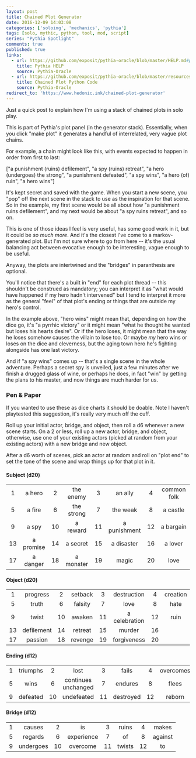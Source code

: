 ```yaml
---
layout: post
title: Chained Plot Generator
date: 2016-12-09 14:03:08
categories: ['soloing', 'mechanics', 'pythia']
tags: [solo, mythic, python, tool, mod, script]
series: "Pythia Spotlight"
comments: true
published: true
links:
  - url: https://github.com/exposit/pythia-oracle/blob/master/HELP.md#plot--monsters
    title: Pythia HELP
    source: Pythia-Oracle
  - url: https://github.com/exposit/pythia-oracle/blob/master/resources/panels/generators/plot.py
    title: Chained Plot Python Code
    source: Pythia-Oracle
redirect_to: 'https://www.hedonic.ink/chained-plot-generator'
---
```


Just a quick post to explain how I'm using a stack of chained plots in solo play.

This is part of Pythia's plot panel (in the generator stack). Essentially, when you click "make plot" it generates a handful of interrelated, very vague plot chains.

<!--more-->

For example, a chain might look like this, with events expected to happen in order from first to last:

["a punishment (ruins) defilement", "a spy (ruins) retreat", "a hero (undergoes) the strong", "a punishment defeated", "a spy wins", "a hero (of) ruin", "a hero wins"]

It's kept secret and saved with the game. When you start a new scene, you "pop" off the next scene in the stack to use as the inspiration for that scene. So in the example, my first scene would be all about how "a punishment ruins defilement", and my next would be about "a spy ruins retreat", and so on.

This is one of those ideas I feel is very useful, has some good work in it, but it could be *so much more*. And it's the closest I've come to a markov-generated plot. But I'm not sure where to go from here -- it's the usual balancing act between evocative enough to be interesting, vague enough to be useful.

Anyway, the plots are intertwined and the "bridges" in paranthesis are optional.

You'll notice that there's a built in "end" for each plot thread -- this shouldn't be construed as mandatory; you can interpret it as "what would have happened if my hero hadn't intervened" but I tend to interpret it more as the general "feel" of that plot's ending or things that are outside my hero's control.

In the example above, "hero wins" might mean that, depending on how the dice go, it's "a pyrrhic victory" or it might mean "what he thought he wanted but loses his hearts desire". Or if the hero loses, it might mean that the way he loses somehow causes the villain to lose too. Or maybe *my* hero wins or loses on the dice and cleverness, but the aging town hero he's fighting alongside has one last victory.

And if "a spy wins" comes up -- that's a single scene in the whole adventure. Perhaps a secret spy is unveiled, just a few minutes after we finish a drugged glass of wine, or perhaps he does, in fact "win" by getting the plans to his master, and now things are much harder for us.

### Pen & Paper

If you wanted to use these as dice charts it should be doable. Note I haven't playtested this suggestion, it's really very much off the cuff.

Roll up your initial actor, bridge, and object, then roll a d6 whenever a new scene starts. On a 2 or less, roll up a new actor, bridge, and object, otherwise, use one of your existing actors (picked at random from your existing actors) with a new bridge and new object.

After a d6 worth of scenes, pick an actor at random and roll on "plot end" to set the tone of the scene and wrap things up for that plot in it.

#### Subject (d20)

|  |  |  |  |  |  |  |  |
| :---: | :---: |  :---: |  :---: | :---: | :---: |  :---: |  :---: |
1 | a hero | 2 | the enemy | 3 | an ally | 4 | common folk
5 | a fire | 6 | the strong | 7 | the weak | 8 | a castle
9 | a spy | 10 | a reward | 11 | a punishment | 12 | a bargain
13 | a promise | 14 | a secret | 15 | a disaster | 16 | a lover
17 | a danger | 18 | a monster | 19 | magic | 20 | love

#### Object (d20)

|  |  |  |  |  |  |  |  |
| :---: | :---: |  :---: |  :---: | :---: | :---: |  :---: |  :---: |
1 | progress | 2 | setback | 3 | destruction | 4 | creation
5 | truth | 6 | falsity | 7 | love | 8 | hate
9 | twist | 10 | awaken | 11 | a celebration | 12 | ruin
13 | defilement | 14 | retreat | 15 | murder | 16 |
17 | passion | 18 | revenge | 19 | forgiveness | 20 |

#### Ending (d12)

|  |  |  |  |  |  |  |  |
| :---: | :---: |  :---: |  :---: | :---: | :---: |  :---: |  :---: |
1 | triumphs | 2 | lost | 3 | fails | 4 | overcomes
5 | wins | 6 | continues unchanged | 7 | endures | 8 | flees
9 | defeated | 10 | undefeated | 11 | destroyed | 12 | reborn

#### Bridge (d12)

|  |  |  |  |  |  |  |  |
| :---: | :---: |  :---: |  :---: | :---: | :---: |  :---: |  :---: |
1 | causes | 2 | is | 3 | ruins | 4 | makes
5 | regards | 6 | experience | 7 | of | 8 | against
9 | undergoes | 10 | overcome | 11 | twists | 12 | to
